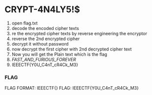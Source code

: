 # CRYPT-4N4LY5!$
1. open flag.txt
2. decode the encoded cipher texts
3. re the encrypted cipher texts by reverse engineering the encryptor
4. reverse the 2nd encrypted cipher
5. decrypt it without password
6. now decrypt the first cipher with 2nd decrypted cipher text
7. Now you will get the Plain text which is the flag
8. _FAST_AND_FURIOUS_FOREVER_
9. IEEECTF{Y0U_C4nT_cR4Ck_M3}

### FLAG
FLAG FORMAT: IEEECTF{}
FLAG: IEEECTF{Y0U_C4nT_cR4Ck_M3}
